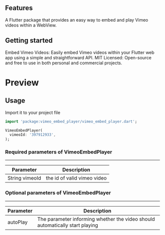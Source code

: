 ## Features

A Flutter package that provides an easy way to embed and play Vimeo videos within a WebView.

## Getting started

Embed Vimeo Videos: Easily embed Vimeo videos within your Flutter web app using a simple and straightforward API.
MIT Licensed: Open-source and free to use in both personal and commercial projects.

# Preview

## Usage

Import it to your project file

```dart
import 'package:vimeo_embed_player/vimeo_embed_player.dart';
```

```dart
VimeoEmbedPlayer(
  vimeoId: '397912933',
);
```

### Required parameters of VimeoEmbedPlayer
------------
| Parameter      | Description                 |
|----------------|-----------------------------|
| String vimeoId | the id of valid vimeo video |

### Optional parameters of VimeoEmbedPlayer
------------
| Parameter   | Description                                                                                     |
|-------------|-------------------------------------------------------------------------------------------------|
| autoPlay    | The parameter informing whether the video should automatically start playing                    |
